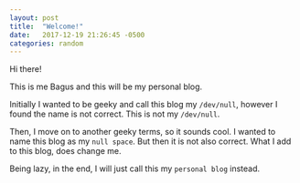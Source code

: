 ```yaml
---
layout: post
title:  "Welcome!"
date:   2017-12-19 21:26:45 -0500
categories: random
---
```


Hi there!

This is me Bagus and this will be my personal blog. 

Initially I wanted to be geeky and call this blog my `/dev/null`, however I found the name is not correct. This is not my `/dev/null`. 

Then, I move on to another geeky terms, so it sounds cool. I wanted to name this blog as my `null space`. But then it is not also correct. What I add to this blog, does change me.

Being lazy, in the end, I will just call this my `personal blog` instead.

